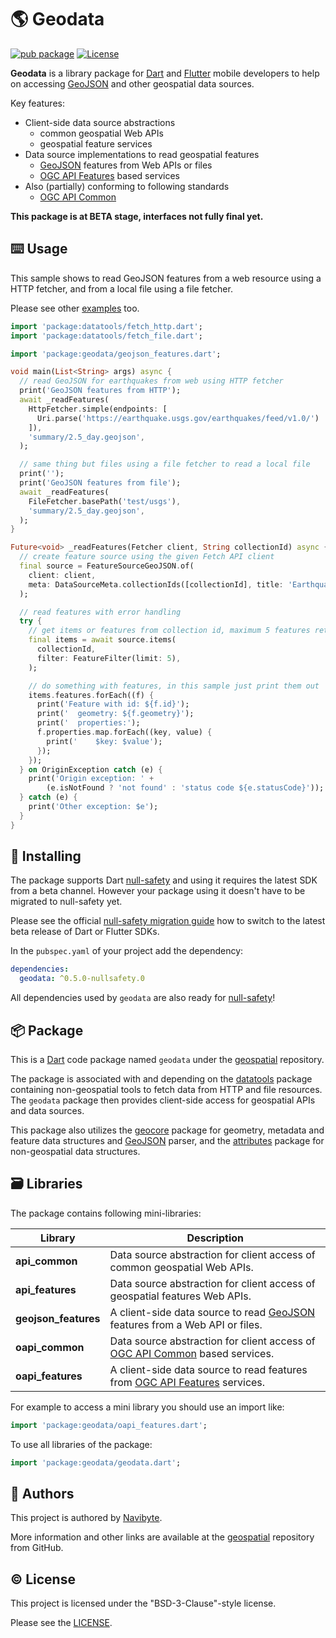 # :earth_americas: Geodata

[![pub package](https://img.shields.io/pub/v/geodata.svg)](https://pub.dev/packages/geodata) [![License](https://img.shields.io/badge/License-BSD%203--Clause-blue.svg)](https://opensource.org/licenses/BSD-3-Clause)

**Geodata** is a library package for [Dart](https://dart.dev/) and 
[Flutter](https://flutter.dev/) mobile developers to help on accessing 
[GeoJSON](https://geojson.org/) and other geospatial data sources. 

Key features:
* Client-side data source abstractions
  * common geospatial Web APIs
  * geospatial feature services
* Data source implementations to read geospatial features
  * [GeoJSON](https://geojson.org/) features from Web APIs or files
  * [OGC API Features](https://ogcapi.ogc.org/features/) based services
* Also (partially) conforming to following standards
  * [OGC API Common](https://ogcapi.ogc.org/common/)

**This package is at BETA stage, interfaces not fully final yet.** 

## :keyboard: Usage

This sample shows to read GeoJSON features from a web resource using a HTTP 
fetcher, and from a local file using a file fetcher.

Please see other [examples](example/geodata_example.dart) too.

```dart
import 'package:datatools/fetch_http.dart';
import 'package:datatools/fetch_file.dart';

import 'package:geodata/geojson_features.dart';

void main(List<String> args) async {
  // read GeoJSON for earthquakes from web using HTTP fetcher
  print('GeoJSON features from HTTP');
  await _readFeatures(
    HttpFetcher.simple(endpoints: [
      Uri.parse('https://earthquake.usgs.gov/earthquakes/feed/v1.0/')
    ]),
    'summary/2.5_day.geojson',
  );

  // same thing but files using a file fetcher to read a local file
  print('');
  print('GeoJSON features from file');
  await _readFeatures(
    FileFetcher.basePath('test/usgs'),
    'summary/2.5_day.geojson',
  );
}

Future<void> _readFeatures(Fetcher client, String collectionId) async {
  // create feature source using the given Fetch API client
  final source = FeatureSourceGeoJSON.of(
    client: client,
    meta: DataSourceMeta.collectionIds([collectionId], title: 'Earthquakes'),
  );

  // read features with error handling
  try {
    // get items or features from collection id, maximum 5 features returned
    final items = await source.items(
      collectionId,
      filter: FeatureFilter(limit: 5),
    );

    // do something with features, in this sample just print them out
    items.features.forEach((f) {
      print('Feature with id: ${f.id}');
      print('  geometry: ${f.geometry}');
      print('  properties:');
      f.properties.map.forEach((key, value) {
        print('    $key: $value');
      });
    });
  } on OriginException catch (e) {
    print('Origin exception: ' +
        (e.isNotFound ? 'not found' : 'status code ${e.statusCode}'));
  } catch (e) {
    print('Other exception: $e');
  }
}
```

## :electric_plug: Installing

The package supports Dart [null-safety](https://dart.dev/null-safety) and 
using it requires the latest SDK from a beta channel. However your package using
it doesn't have to be migrated to null-safety yet.    

Please see the official 
[null-safety migration guide](https://dart.dev/null-safety/migration-guide)
how to switch to the latest beta release of Dart or Flutter SDKs.

In the `pubspec.yaml` of your project add the dependency:

```yaml
dependencies:
  geodata: ^0.5.0-nullsafety.0  
```

All dependencies used by `geodata` are also ready for 
[null-safety](https://dart.dev/null-safety)!

## :package: Package

This is a [Dart](https://dart.dev/) code package named `geodata` under the 
[geospatial](https://github.com/navibyte/geospatial) repository. 

The package is associated with and depending on the
[datatools](https://pub.dev/packages/datatools) package containing 
non-geospatial tools to fetch data from HTTP and file resources. The `geodata` 
package then provides client-side access for geospatial APIs and data sources. 

This package also utilizes the [geocore](https://pub.dev/packages/geocore) 
package for geometry, metadata and feature data structures and 
[GeoJSON](https://geojson.org/) parser, and the 
[attributes](https://pub.dev/packages/attributes) package for non-geospatial
data structures. 

## :card_file_box: Libraries

The package contains following mini-libraries:

Library               | Description 
----------------------| -----------
**api_common**        | Data source abstraction for client access of common geospatial Web APIs.
**api_features**      | Data source abstraction for client access of geospatial features Web APIs.
**geojson_features**  | A client-side data source to read [GeoJSON](https://geojson.org/) features from a Web API or files.
**oapi_common**       | Data source abstraction for client access of [OGC API Common](https://ogcapi.ogc.org/common/) based services.
**oapi_features**     | A client-side data source to read features from [OGC API Features](https://ogcapi.ogc.org/features/) services.

For example to access a mini library you should use an import like:

```dart
import 'package:geodata/oapi_features.dart';
```

To use all libraries of the package:

```dart
import 'package:geodata/geodata.dart';
```

## :house_with_garden: Authors

This project is authored by [Navibyte](https://navibyte.com).

More information and other links are available at the
[geospatial](https://github.com/navibyte/geospatial) repository from GitHub. 

## :copyright: License

This project is licensed under the "BSD-3-Clause"-style license.

Please see the 
[LICENSE](https://github.com/navibyte/geospatial/blob/main/LICENSE).

